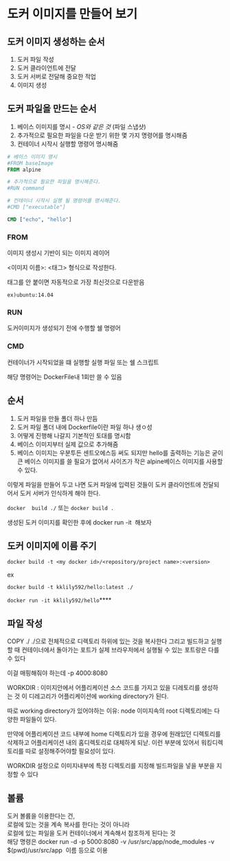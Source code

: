 
# 도커 이미지를 만들어 보기

## 도커 이미지 생성하는 순서

1. 도커 파일 작성
2. 도커 클라이언트에 전달
3. 도커 서버로 전달해 중요한 적업
4. 이미지 생성


## 도커 파일을 만드는 순서

1. 베이스 이미지를 명시 - *OS와 같은 것* (파일 스냅샷)
2. 추가적으로 필요한 파일을 다운 받기 위한 몇 가지 명령어를 명시해줌
3. 컨테이너 시작시 실행할 명령어 명시해줌

```dockerfile
# 베이스 이미지 명시
#FROM baseImage
FROM alpine

# 추가적으로 필요한 파일을 명시해준다.
#RUN command

# 컨테이너 시작시 실행 될 명령어를 명시해준다.
#CMD ["executable"]

CMD ["echo", "hello"]


```

### FROM

이미지 생성시 기반이 되는 이미지 레이어

<이미지 이름>: <태그> 형식으로 작성한다.

태그를 안 붙이면 자동적으로 가장 최신것으로 다운받음

`ex)ubuntu:14.04`

### RUN

도커이미지가 생성되기 전에 수행할 쉘 명령어

### CMD

컨테이너가 시작되었을 떄 실행할 실행 파일 또는 쉘 스크립트

해당 명령어는 DockerFile내 1회만 쓸 수 있음


## 순서

1. 도커 파일을 만들 폴더 하나 만듬
2. 도커 파일 폴더 내에 Dockerfile이란 파일 하나 생ㅇ성
3. 어떻게 진행해 나갈지 기본적인 토대를 명시함
4. 베이스 이미지부터 실제 값으로 추가해줌
5. 베이스 이미지는 우분투든 센트오에스등 써도 되지만 hello를 출력하는 기능은
   굳이 큰 베이스 이미지를 쓸 필요가 없어서 사이즈가 작은 alpine베이스 이미지를 사용할 수 있다.

이렇게 파일을 만들어 두고 나면 도커 파일에 입력된 것들이 도커 클라이언트에 전달되어서 도커 서버가 인식하게 해야 한다.

`docker  build ./` 또는 `docker build .`

생성된 도커 이미지를 확인한 후에 docker run -it <image name> 해보자

## 도커 이미지에 이름 주기

`docker build -t <my docker id>/<repository/project name>:<version>`

ex

`docker build -t kklily592/hello:latest ./`

`docker run -it kklily592/hello`****



## 파일 작성

COPY ./ ./으로 전체적으로 디렉토리 하위에 있는 것을 복사한다
그리고 빌드하고 실행할 때 컨테이너에서 돌아가는 포트가 실제 브라우저에서 실행될 수 있는 포트랑은 다를 수 있다

이걸 매핑해줘야 하는데 -p 4000:8080

WORKDIR : 이미지안에서 어플리케이션 소스 코드를 가지고 있을 디레토리를 생성하는 것
이 디레고리가 어플리케이션에 working directory가 된다.

따로 working directory가 있어야하는 이유: node 이미지속의 root 디렉토리에는 다양한 파일들이 있다.

만약에 어플리케이션 코드 내부에 home 디렉토리가 있을 경우에 원래있던 디렉토리를 삭제하고 어플리케이션 내의 홈디렉토리로 대체하게 되낟.
이런 부분에 있어서 워킹디렉토리를 따로 설정해주어야할 필요성이 있다.

WORKDIR 설정으로 이미지내부에 특정 디렉토리를 지정해 빌드파일을 넣을 부분을 지정할 수 있다


## 볼륨

도커 볼륨을 이용한다는 건,   
로컬에 있는 것을 계속 복사를 한다는 것이 아니라    
로컬에 있는 파일을 도커 컨테이너에서 계속해서 참조하게 된다는 것   
해당 명령은 docker run -d -p 5000:8080 -v /usr/src/app/node_modules -v $(pwd)/usr/src/app <image >
이름 등으로 이용